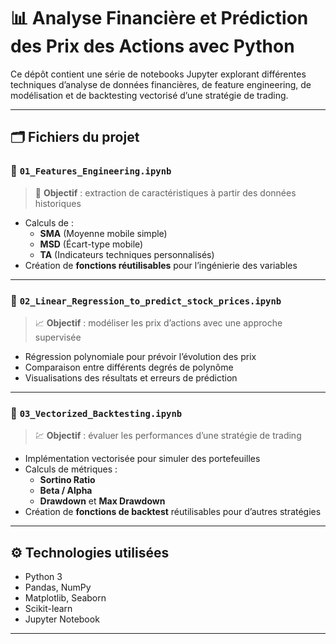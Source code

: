 # 📊 Analyse Financière et Prédiction des Prix des Actions avec Python

Ce dépôt contient une série de notebooks Jupyter explorant différentes techniques d’analyse de données financières, de feature engineering, de modélisation et de backtesting vectorisé d’une stratégie de trading.

---

## 🗂️ Fichiers du projet

### 📘 `01_Features_Engineering.ipynb`
> 🔧 **Objectif** : extraction de caractéristiques à partir des données historiques

- Calculs de :
  - **SMA** (Moyenne mobile simple)
  - **MSD** (Écart-type mobile)
  - **TA** (Indicateurs techniques personnalisés)
- Création de **fonctions réutilisables** pour l’ingénierie des variables

---

### 📘 `02_Linear_Regression_to_predict_stock_prices.ipynb`
> 📈 **Objectif** : modéliser les prix d’actions avec une approche supervisée

- Régression polynomiale pour prévoir l’évolution des prix
- Comparaison entre différents degrés de polynôme
- Visualisations des résultats et erreurs de prédiction

---

### 📘 `03_Vectorized_Backtesting.ipynb`
> 💹 **Objectif** : évaluer les performances d’une stratégie de trading

- Implémentation vectorisée pour simuler des portefeuilles
- Calculs de métriques :
  - **Sortino Ratio**
  - **Beta / Alpha**
  - **Drawdown** et **Max Drawdown**
- Création de **fonctions de backtest** réutilisables pour d’autres stratégies

---

## ⚙️ Technologies utilisées

- Python 3
- Pandas, NumPy
- Matplotlib, Seaborn
- Scikit-learn
- Jupyter Notebook

---
